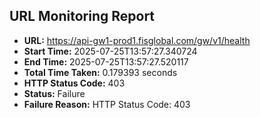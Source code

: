 ## URL Monitoring Report

- **URL:** https://api-gw1-prod1.fisglobal.com/gw/v1/health
- **Start Time:** 2025-07-25T13:57:27.340724
- **End Time:** 2025-07-25T13:57:27.520117
- **Total Time Taken:** 0.179393 seconds
- **HTTP Status Code:** 403
- **Status:** Failure
- **Failure Reason:** HTTP Status Code: 403
